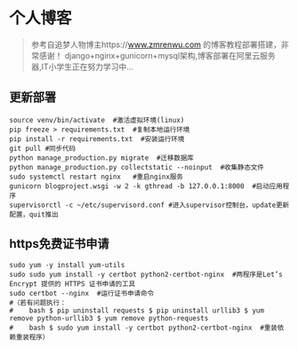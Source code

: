 # 个人博客 
> 参考自追梦人物博主https://www.zmrenwu.com 的博客教程部署搭建，非常感谢！
django+nginx+gunicorn+mysql架构,博客部署在阿里云服务器,IT小学生正在努力学习中...

## 更新部署
```shell
source venv/bin/activate  #激活虚拟环境(linux)
pip freeze > requirements.txt  #复制本地运行环境
pip install -r requirements.txt  #安装运行环境
git pull #同步代码
python manage_production.py migrate  #迁移数据库
python manage_production.py collectstatic --noinput  #收集静态文件
sudo systemctl restart nginx   #重启nginx服务  
gunicorn blogproject.wsgi -w 2 -k gthread -b 127.0.0.1:8000  #启动应用程序
supervisorctl -c ~/etc/supervisord.conf #进入supervisor控制台，update更新配置，quit推出
```

## https免费证书申请
```shell
sudo yum -y install yum-utils
sudo sudo yum install -y certbot python2-certbot-nginx  #两程序是Let’s Encrypt 提供的 HTTPS 证书申请的工具
sudo certbot --nginx  #运行证书申请命令
#（若有问题执行：
#    bash $ pip uninstall requests $ pip uninstall urllib3 $ yum remove python-urllib3 $ yum remove python-requests
#    bash $ sudo yum install -y certbot python2-certbot-nginx  #重装依赖重装程序）
```
